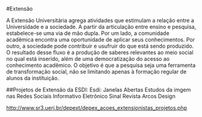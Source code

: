 <!--
---
title: extensao
-->
#Extensão

A Extensão Universitária agrega atividades que estimulam a relação entre a Universidade e a sociedade. A partir da articulação entre ensino e pesquisa, estabelece-se uma via de mão dupla. Por um lado, a comunidade acadêmica encontra uma oportunidade de aplicar seus conhecimentos. Por outro, a sociedade pode contribuir e usufruir do que está sendo produzido. 
O resultado desse fluxo é a produção de saberes relevantes ao meio social no qual está inserido, além de uma democratização do acesso ao conhecimento acadêmico. O objetivo é que a pesquisa seja uma ferramenta de transformação social, não se limitando apenas à formação regular de alunos da instituição.

##Projetos de Extensão da ESDI:
Esdi: Janelas Abertas
Estudos da imgem nas Redes Sociais
Informativo Eletrônico Sinal
Revista Arcos Design

http://www.sr3.uerj.br/depext/depex_acoes_extensionistas_projetos.php
